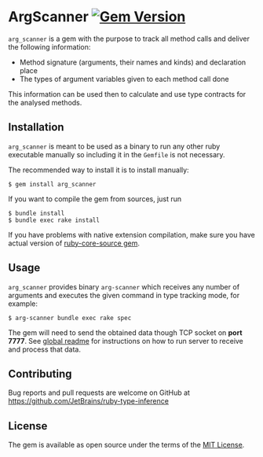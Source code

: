 # ArgScanner [![Gem Version](https://badge.fury.io/rb/arg_scanner.svg)](https://badge.fury.io/rb/arg_scanner)

`arg_scanner` is a gem with the purpose to track all method calls and
deliver the following information:

* Method signature (arguments, their names and kinds) and declaration place
* The types of argument variables given to each method call done

This information can be used then to calculate and use type contracts
for the analysed methods.

## Installation


`arg_scanner` is meant to be used as a binary to run any other ruby executable
manually so including it in the `Gemfile` is not necessary.

The recommended way to install it is to install manually:

    $ gem install arg_scanner
    
If you want to compile the gem from sources, just run
    
    $ bundle install
    $ bundle exec rake install
    
If you have problems with native extension compilation, make sure you have
actual version of [ruby-core-source gem](https://github.com/os97673/debase-ruby_core_source). 

## Usage

`arg_scanner` provides binary `arg-scanner` which receives any number of
arguments and executes the given command in type tracking mode,
for example:

    $ arg-scanner bundle exec rake spec
    
The gem will need to send the obtained data though TCP socket on **port 7777**.
See [global readme](../README.md) for instructions on how to run server
to receive and process that data.

## Contributing

Bug reports and pull requests are welcome on GitHub at https://github.com/JetBrains/ruby-type-inference

## License

The gem is available as open source under the terms of the [MIT License](http://opensource.org/licenses/MIT).

